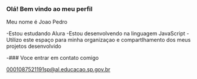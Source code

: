 ### Olá! Bem vindo ao meu perfil 

Meu nome é Joao Pedro 

-Estou estudando Alura
-Estou desenvolvendo na linguagem JavaScript
-Utilizo este espaço para minha organizaçao e compartlhamento dos meus projetos desenvolvido

-### Voce entrar em contato comigo

0001087521191sp@al.educacao.sp.gov.br
